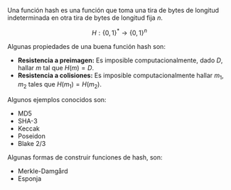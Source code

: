 Una función hash es una función que toma una tira de bytes de longitud indeterminada en otra tira de bytes de longitud fija $n$.

$$
H: \{0,1\}^* \to \{0,1\}^n
$$

Algunas propiedades de una buena función hash son:

- **Resistencia a preimagen:** Es imposible computacionalmente, dado $D$, hallar $m$ tal que $H(m) = D$.
- **Resistencia a colisiones:** Es imposible computacionalmente hallar $m_1, m_2$ tales que $H(m_1) = H(m_2)$.

Algunos ejemplos conocidos son:

- MD5
- SHA-3
- Keccak
- Poseidon
- Blake 2/3

Algunas formas de construir funciones de hash, son:

- Merkle-Damgård
- Esponja
